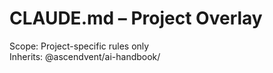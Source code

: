 # CLAUDE.md – Project Overlay
Scope: Project-specific rules only  
Inherits: @ascendvent/ai-handbook/